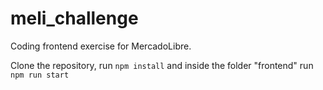 # meli_challenge

Coding frontend exercise for MercadoLibre.

Clone the repository, run <code>npm install</code> and inside the folder "frontend" run <code>npm run start</code>
